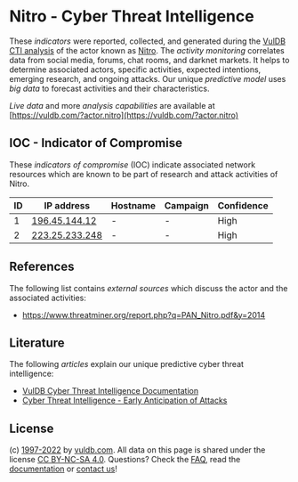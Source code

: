 # Nitro - Cyber Threat Intelligence

These _indicators_ were reported, collected, and generated during the [VulDB CTI analysis](https://vuldb.com/?kb.cti) of the actor known as [Nitro](https://vuldb.com/?actor.nitro). The _activity monitoring_ correlates data from social media, forums, chat rooms, and darknet markets. It helps to determine associated actors, specific activities, expected intentions, emerging research, and ongoing attacks. Our unique _predictive model_ uses _big data_ to forecast activities and their characteristics.

_Live data_ and more _analysis capabilities_ are available at [https://vuldb.com/?actor.nitro](https://vuldb.com/?actor.nitro)

## IOC - Indicator of Compromise

These _indicators of compromise_ (IOC) indicate associated network resources which are known to be part of research and attack activities of Nitro.

ID | IP address | Hostname | Campaign | Confidence
-- | ---------- | -------- | -------- | ----------
1 | [196.45.144.12](https://vuldb.com/?ip.196.45.144.12) | - | - | High
2 | [223.25.233.248](https://vuldb.com/?ip.223.25.233.248) | - | - | High

## References

The following list contains _external sources_ which discuss the actor and the associated activities:

* https://www.threatminer.org/report.php?q=PAN_Nitro.pdf&y=2014

## Literature

The following _articles_ explain our unique predictive cyber threat intelligence:

* [VulDB Cyber Threat Intelligence Documentation](https://vuldb.com/?kb.cti)
* [Cyber Threat Intelligence - Early Anticipation of Attacks](https://www.scip.ch/en/?labs.20201022)

## License

(c) [1997-2022](https://vuldb.com/?kb.changelog) by [vuldb.com](https://vuldb.com/?kb.about). All data on this page is shared under the license [CC BY-NC-SA 4.0](https://creativecommons.org/licenses/by-nc-sa/4.0/). Questions? Check the [FAQ](https://vuldb.com/?kb.faq), read the [documentation](https://vuldb.com/?kb) or [contact us](https://vuldb.com/?contact)!
